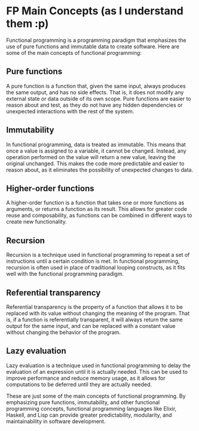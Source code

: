 # FP Main Concepts (as I understand them :p)
Functional programming is a programming paradigm that emphasizes the use of pure functions and immutable data to create software. Here are some of the main concepts of functional programming:

## Pure functions
A pure function is a function that, given the same input, always produces the same output, and has no side effects. That is, it does not modify any external state or data outside of its own scope. Pure functions are easier to reason about and test, as they do not have any hidden dependencies or unexpected interactions with the rest of the system.

## Immutability
In functional programming, data is treated as immutable. This means that once a value is assigned to a variable, it cannot be changed. Instead, any operation performed on the value will return a new value, leaving the original unchanged. This makes the code more predictable and easier to reason about, as it eliminates the possibility of unexpected changes to data.

## Higher-order functions
A higher-order function is a function that takes one or more functions as arguments, or returns a function as its result. This allows for greater code reuse and composability, as functions can be combined in different ways to create new functionality.

## Recursion
Recursion is a technique used in functional programming to repeat a set of instructions until a certain condition is met. In functional programming, recursion is often used in place of traditional looping constructs, as it fits well with the functional programming paradigm.

## Referential transparency
Referential transparency is the property of a function that allows it to be replaced with its value without changing the meaning of the program. That is, if a function is referentially transparent, it will always return the same output for the same input, and can be replaced with a constant value without changing the behavior of the program.

## Lazy evaluation
Lazy evaluation is a technique used in functional programming to delay the evaluation of an expression until it is actually needed. This can be used to improve performance and reduce memory usage, as it allows for computations to be deferred until they are actually needed.

These are just some of the main concepts of functional programming. By emphasizing pure functions, immutability, and other functional programming concepts, functional programming languages like Elixir, Haskell, and Lisp can provide greater predictability, modularity, and maintainability in software development.
